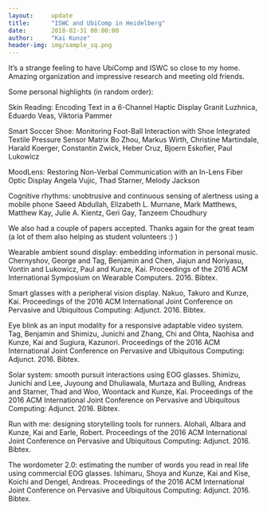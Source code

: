 ```yaml
---
layout:     update
title:      "ISWC and UbiComp in Heidelberg"
date:       2018-02-31 00:00:00
author:     "Kai Kunze"
header-img: img/sample_sq.png
---
```


It’s a strange feeling to have UbiComp and ISWC so close to my home. Amazing organization and impressive research and meeting old friends.

Some personal highlights (in random order):

Skin Reading: Encoding Text in a 6-Channel Haptic Display Granit Luzhnica, Eduardo Veas, Viktoria Pammer

Smart Soccer Shoe: Monitoring Foot-Ball Interaction with Shoe Integrated Textile Pressure Sensor Matrix Bo Zhou, Markus Wirth, Christine Martindale, Harald Koerger, Constantin Zwick, Heber Cruz, Bjoern Eskofier, Paul Lukowicz

MoodLens: Restoring Non-Verbal Communication with an In-Lens Fiber Optic Display Angela Vujic, Thad Starner, Melody Jackson

Cognitive rhythms: unobtrusive and continuous sensing of alertness using a mobile phone Saeed Abdullah, Elizabeth L. Murnane, Mark Matthews, Matthew Kay, Julie A. Kientz, Geri Gay, Tanzeem Choudhury

We also had a couple of papers accepted. Thanks again for the great team (a lot of them also helping as student volunteers :) )

Wearable ambient sound display: embedding information in personal music. Chernyshov, George and Tag, Benjamin and Chen, Jiajun and Noriyasu, Vontin and Lukowicz, Paul and Kunze, Kai. Proceedings of the 2016 ACM International Symposium on Wearable Computers. 2016. Bibtex.

Smart glasses with a peripheral vision display. Nakuo, Takuro and Kunze, Kai. Proceedings of the 2016 ACM International Joint Conference on Pervasive and Ubiquitous Computing: Adjunct. 2016. Bibtex.

Eye blink as an input modality for a responsive adaptable video system. Tag, Benjamin and Shimizu, Junichi and Zhang, Chi and Ohta, Naohisa and Kunze, Kai and Sugiura, Kazunori. Proceedings of the 2016 ACM International Joint Conference on Pervasive and Ubiquitous Computing: Adjunct. 2016. Bibtex.

Solar system: smooth pursuit interactions using EOG glasses. Shimizu, Junichi and Lee, Juyoung and Dhuliawala, Murtaza and Bulling, Andreas and Starner, Thad and Woo, Woontack and Kunze, Kai. Proceedings of the 2016 ACM International Joint Conference on Pervasive and Ubiquitous Computing: Adjunct. 2016. Bibtex.

Run with me: designing storytelling tools for runners. Alohali, Albara and Kunze, Kai and Earle, Robert. Proceedings of the 2016 ACM International Joint Conference on Pervasive and Ubiquitous Computing: Adjunct. 2016. Bibtex.

The wordometer 2.0: estimating the number of words you read in real life using commercial EOG glasses. Ishimaru, Shoya and Kunze, Kai and Kise, Koichi and Dengel, Andreas. Proceedings of the 2016 ACM International Joint Conference on Pervasive and Ubiquitous Computing: Adjunct. 2016. Bibtex.